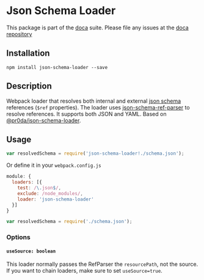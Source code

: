 # Json Schema Loader

This package is part of the [doca](https://github.com/cloudflare/doca) suite.  Please file any issues at the [doca repository](https://github.com/cloudflare/doca/issues)

## Installation

```
npm install json-schema-loader --save
```

## Description

Webpack loader that resolves both internal and external [json schema](json-schema.org) references (`$ref` properties). The loader uses [json-schema-ref-parser](https://github.com/BigstickCarpet/json-schema-ref-parser) to resolve references. It supports both JSON and YAML. Based on [@pr0da/json-schema-loader](https://github.com/pr0da/json-schema-loader).

## Usage

```js
var resolvedSchema = require('json-schema-loader!./schema.json');
```

Or define it in your `webpack.config.js`

```js
module: {
  loaders: [{
    test: /\.json$/,
    exclude: /node_modules/,
    loader: 'json-schema-loader'
  }]
}
```
```js
var resolvedSchema = require('./schema.json');
```

### Options

#### `useSource: boolean`

This loader normally passes the RefParser the `resourcePath`, not the source.  If you want to chain loaders, make sure to set `useSource=true`.
